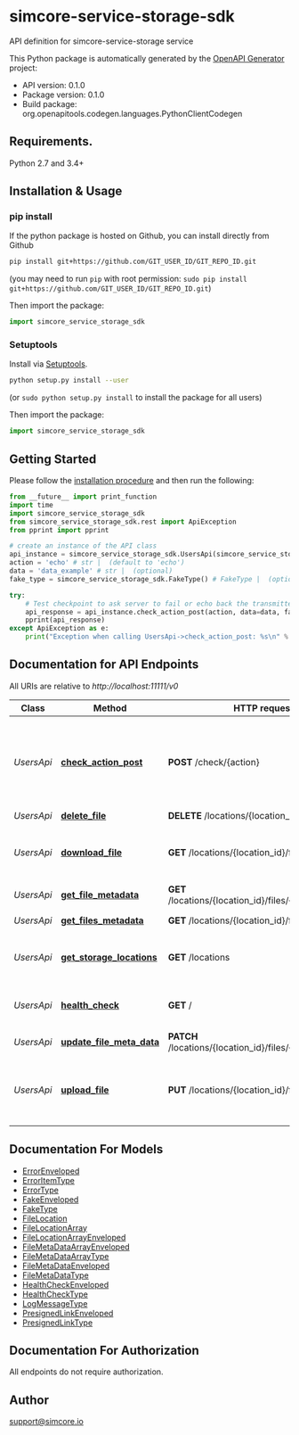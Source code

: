 # simcore-service-storage-sdk
API definition for simcore-service-storage service

This Python package is automatically generated by the [OpenAPI Generator](https://openapi-generator.tech) project:

- API version: 0.1.0
- Package version: 0.1.0
- Build package: org.openapitools.codegen.languages.PythonClientCodegen

## Requirements.

Python 2.7 and 3.4+

## Installation & Usage
### pip install

If the python package is hosted on Github, you can install directly from Github

```sh
pip install git+https://github.com/GIT_USER_ID/GIT_REPO_ID.git
```
(you may need to run `pip` with root permission: `sudo pip install git+https://github.com/GIT_USER_ID/GIT_REPO_ID.git`)

Then import the package:
```python
import simcore_service_storage_sdk 
```

### Setuptools

Install via [Setuptools](http://pypi.python.org/pypi/setuptools).

```sh
python setup.py install --user
```
(or `sudo python setup.py install` to install the package for all users)

Then import the package:
```python
import simcore_service_storage_sdk
```

## Getting Started

Please follow the [installation procedure](#installation--usage) and then run the following:

```python
from __future__ import print_function
import time
import simcore_service_storage_sdk
from simcore_service_storage_sdk.rest import ApiException
from pprint import pprint

# create an instance of the API class
api_instance = simcore_service_storage_sdk.UsersApi(simcore_service_storage_sdk.ApiClient(configuration))
action = 'echo' # str |  (default to 'echo')
data = 'data_example' # str |  (optional)
fake_type = simcore_service_storage_sdk.FakeType() # FakeType |  (optional)

try:
    # Test checkpoint to ask server to fail or echo back the transmitted data
    api_response = api_instance.check_action_post(action, data=data, fake_type=fake_type)
    pprint(api_response)
except ApiException as e:
    print("Exception when calling UsersApi->check_action_post: %s\n" % e)

```

## Documentation for API Endpoints

All URIs are relative to *http://localhost:11111/v0*

Class | Method | HTTP request | Description
------------ | ------------- | ------------- | -------------
*UsersApi* | [**check_action_post**](docs/UsersApi.md#check_action_post) | **POST** /check/{action} | Test checkpoint to ask server to fail or echo back the transmitted data
*UsersApi* | [**delete_file**](docs/UsersApi.md#delete_file) | **DELETE** /locations/{location_id}/files/{fileId} | Deletes File
*UsersApi* | [**download_file**](docs/UsersApi.md#download_file) | **GET** /locations/{location_id}/files/{fileId} | Returns download link for requested file
*UsersApi* | [**get_file_metadata**](docs/UsersApi.md#get_file_metadata) | **GET** /locations/{location_id}/files/{fileId}/metadata | Get File Metadata
*UsersApi* | [**get_files_metadata**](docs/UsersApi.md#get_files_metadata) | **GET** /locations/{location_id}/files/metadata | Get Files Metadata
*UsersApi* | [**get_storage_locations**](docs/UsersApi.md#get_storage_locations) | **GET** /locations | Get available storage locations
*UsersApi* | [**health_check**](docs/UsersApi.md#health_check) | **GET** / | Service health-check endpoint
*UsersApi* | [**update_file_meta_data**](docs/UsersApi.md#update_file_meta_data) | **PATCH** /locations/{location_id}/files/{fileId}/metadata | Update File Metadata
*UsersApi* | [**upload_file**](docs/UsersApi.md#upload_file) | **PUT** /locations/{location_id}/files/{fileId} | Returns upload link or performs copy operation to datcore


## Documentation For Models

 - [ErrorEnveloped](docs/ErrorEnveloped.md)
 - [ErrorItemType](docs/ErrorItemType.md)
 - [ErrorType](docs/ErrorType.md)
 - [FakeEnveloped](docs/FakeEnveloped.md)
 - [FakeType](docs/FakeType.md)
 - [FileLocation](docs/FileLocation.md)
 - [FileLocationArray](docs/FileLocationArray.md)
 - [FileLocationArrayEnveloped](docs/FileLocationArrayEnveloped.md)
 - [FileMetaDataArrayEnveloped](docs/FileMetaDataArrayEnveloped.md)
 - [FileMetaDataArrayType](docs/FileMetaDataArrayType.md)
 - [FileMetaDataEnveloped](docs/FileMetaDataEnveloped.md)
 - [FileMetaDataType](docs/FileMetaDataType.md)
 - [HealthCheckEnveloped](docs/HealthCheckEnveloped.md)
 - [HealthCheckType](docs/HealthCheckType.md)
 - [LogMessageType](docs/LogMessageType.md)
 - [PresignedLinkEnveloped](docs/PresignedLinkEnveloped.md)
 - [PresignedLinkType](docs/PresignedLinkType.md)


## Documentation For Authorization

 All endpoints do not require authorization.


## Author

support@simcore.io


